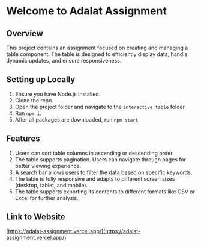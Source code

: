 # Welcome to Adalat Assignment

## Overview
This project contains an assignment focused on creating and managing a table component. The table is designed to efficiently display data, handle dynamic updates, and ensure responsiveness.

## Setting up Locally
1. Ensure you have Node.js installed.  
2. Clone the repo.  
3. Open the project folder and navigate to the `interactive_table` folder.  
4. Run `npm i`.  
5. After all packages are downloaded, run `npm start`.  

## Features
1. Users can sort table columns in ascending or descending order.
2. The table supports pagination. Users can navigate through pages for better viewing experience.
3. A search bar allows users to filter the data based on specific keywords.
4. The table is fully responsive and adapts to different screen sizes (desktop, tablet, and mobile).
5. The table supports exporting its contents to different formats like CSV or Excel for further analysis.

## Link to Website
[https://adalat-assignment.vercel.app/](https://adalat-assignment.vercel.app/)
